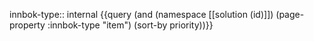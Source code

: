 
innbok-type:: internal
{{query (and (namespace [[solution (id)]]) (page-property :innbok-type "item") (sort-by priority))}}


